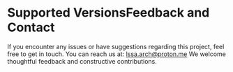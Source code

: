 # Supported VersionsFeedback and Contact

If you encounter any issues or have suggestions regarding this project, feel free to get in touch.
You can reach us at: lssa.arch@proton.me
We welcome thoughtful feedback and constructive contributions.
